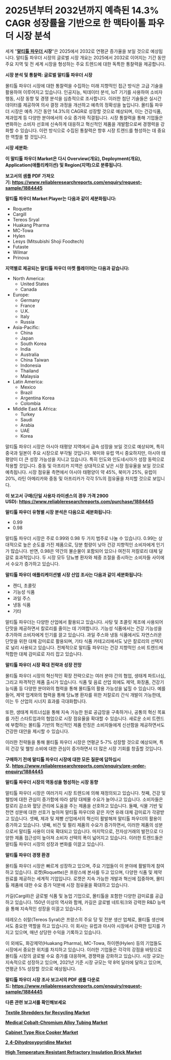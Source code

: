 <p><h1>2025년부터 2032년까지 예측된 14.3% CAGR 성장률을 기반으로 한 맥타이톨 파우더 시장 분석</h1></p><p>세계 "<strong><a href="https://www.reliableresearchreports.com/maltitol-powder-r1884445?utm_campaign=106&utm_medium=8&utm_source=Github&utm_content=ia&utm_term=13032025&utm_id=maltitol-powder">말티톨 파우더&nbsp;</a></strong><strong>시장</strong>"은 2025에서 2032로 연평균 증가율을 보일 것으로 예상됩니다. 말티톨 파우더 시장의 글로벌 시장 개요는 2025에서 2032로 이어지는 기간 동안 주요 지역 및 전 세계 시장을 형성하는 주요 트렌드에 대한 독특한 통찰력을 제공합니다.</p>
<p><strong>시장 분석 및 통찰력: 글로벌 말티톨 파우더 시장</strong></p>
<p><p>몰티톨 파우더 시장에 대한 통찰력을 수집하는 미래 지향적인 접근 방식은 고급 기술을 활용하여 이루어지고 있습니다. 인공지능, 빅데이터 분석, IoT 기기를 사용하여 소비자 행동, 시장 동향 및 경쟁 분석을 심층적으로 조사합니다. 이러한 첨단 기술들은 실시간 데이터를 제공하여 의사 결정 과정을 개선하고 예측의 정확성을 높입니다. 몰티톨 파우더 시장은 예측 기간 동안 14.3%의 CAGR로 성장할 것으로 예상되며, 이는 건강식품, 제과업계 등 다양한 분야에서의 수요 증가와 직결됩니다. 시장 통찰력을 통해 기업들은 변화하는 소비자 선호에 신속하게 대응하고 혁신적인 제품을 개발함으로써 경쟁력을 강화할 수 있습니다. 이런 방식으로 수집된 통찰력은 향후 시장 트렌드를 형성하는 데 중요한 역할을 할 것입니다.</p><a href="%7CAUTHORITHY_DOMAIN_URL%7C?utm_campaign=106&utm_medium=8&utm_source=Github&utm_content=ia&utm_term=13032025&utm_id=maltitol-powder"></a></p>
<p><strong>시장 세분화:</strong></p>
<p><strong>이 말티톨 파우더 Market은 다시 Overview(개요), Deployment(개요), Application(애플리케이션) 및 Region(지역)으로 분류됩니다.</strong></p>
<p><strong>보고서의 샘플 PDF 가져오기:&nbsp;<a href="https://www.reliableresearchreports.com/enquiry/request-sample/1884445?utm_campaign=106&utm_medium=8&utm_source=Github&utm_content=ia&utm_term=13032025&utm_id=maltitol-powder">https://www.reliableresearchreports.com/enquiry/request-sample/1884445</a></strong><strong></strong></p>
<p><strong>말티톨 파우더 Market Player는 다음과 같이 세분화됩니다:</strong></p>
<p><ul><li>Roquette</li><li>Cargill</li><li>Tereos Sryal</li><li>Huakang Pharma</li><li>MC-Towa</li><li>Hylen</li><li>Lesys (Mitsubishi Shoji Foodtech)</li><li>Futaste</li><li>Wilmar</li><li>Prinova</li></ul></p>
<p><strong>지역별로 제공되는 말티톨 파우더 마켓 플레이어는 다음과 같습니다:</strong></p>
<p><ul>
    <li>
        North America:
        <ul>
            <li>United States</li>
            <li>Canada</li>
        </ul>
    </li>
    <li>
        Europe:
        <ul>
            <li>Germany</li>
            <li>France</li>
            <li>U.K.</li>
            <li>Italy</li>
            <li>Russia</li>
        </ul>
    </li>
    <li>
        Asia-Pacific:
        <ul>
            <li>China</li>
            <li>Japan</li>
            <li>South Korea</li>
            <li>India</li>
            <li>Australia</li>
            <li>China Taiwan</li>
            <li>Indonesia</li>
            <li>Thailand</li>
            <li>Malaysia</li>
        </ul>
    </li>
    <li>
        Latin America:
        <ul>
            <li>Mexico</li>
            <li>Brazil</li>
            <li>Argentina Korea</li>
            <li>Colombia</li>
        </ul>
    </li>
    <li>
        Middle East & Africa:
        <ul>
            <li>Turkey</li>
            <li>Saudi</li>
            <li>Arabia</li>
            <li>UAE</li>
            <li>Korea</li>
        </ul>
    </li>
    </ul></p>
<p><p>말티톨 파우더 시장은 아시아 태평양 지역에서 급속 성장을 보일 것으로 예상되며, 특히 중국과 일본이 주요 시장으로 부각될 것입니다. 북미와 유럽 역시 중요하지만, 아시아 태평양이 더 큰 성장 가능성을 지니고 있습니다. 특히 인도와 인도네시아가 성장 동력으로 작용할 것입니다. 중동 및 아프리카 지역은 상대적으로 낮은 시장 점유율을 보일 것으로 예측됩니다. 시장 점유율 측면에서 아시아 태평양이 약 45%, 북미가 25%, 유럽이 20%, 라틴 아메리카와 중동 및 아프리카가 각각 5%의 점유율을 차지할 것으로 보입니다.</p></p>
<p><strong>이 보고서 구매(단일 사용자 라이센스의 경우 가격 2900 USD):&nbsp;<a href="https://www.reliableresearchreports.com/purchase/1884445?utm_campaign=106&utm_medium=8&utm_source=Github&utm_content=ia&utm_term=13032025&utm_id=maltitol-powder">https://www.reliableresearchreports.com/purchase/1884445</a></strong></p>
<p><strong>말티톨 파우더 유형별 시장 분석은 다음으로 세분화됩니다:</strong></p>
<p><ul><li>0.99</li><li>0.98</li></ul></p>
<p><p>말티톨 파우더 시장은 주로 0.99와 0.98 두 가지 범주로 나눌 수 있습니다. 0.99는 상대적으로 높은 순도를 가진 제품으로, 당분 함량이 낮아 건강 지향적인 소비자에게 인기가 많습니다. 반면, 0.98은 약간의 불순물이 포함되어 있으나 여전히 저칼로리 대체 달걀로 효과적입니다. 두 시장 모두 당뇨병 환자와 체중 조절을 중시하는 소비자들 사이에서 수요가 증가하고 있습니다.</p></p>
<p><strong>말티톨 파우더 애플리케이션별 시장 산업 조사는 다음과 같이 세분화됩니다:</strong></p>
<p><ul><li>캔디, 초콜릿</li><li>기능성 식품</li><li>과일 주스</li><li>냉동 식품</li><li>기타</li></ul></p>
<p><p>말티톨 파우더는 다양한 산업에서 활용되고 있습니다. 사탕 및 초콜릿 제조에 사용되어 단맛을 제공하면서 칼로리를 줄이는 데 기여합니다. 기능성 식품에서는 건강 기능성을 추가하여 소비자에게 인기를 끌고 있습니다. 과일 주스와 냉동 식품에서도 자연스러운 단맛을 위한 대체 감미료로 활용되며, 기타 식품 카테고리에서도 낮은 칼로리의 선택지로 널리 사용되고 있습니다. 전체적으로 말티톨 파우더는 건강 지향적인 소비 트렌드에 적합한 대체 감미료로 자리 잡고 있습니다.</p></p>
<p><strong>말티톨 파우더 시장 확대 전략과 성장 전망</strong></p>
<p><p>몰티톨 파우더 시장의 혁신적인 확장 전략으로는 여러 분야 간의 협업, 생태계 파트너십, 그리고 파격적인 제품 출시가 있습니다. 식품 및 음료 산업 외에도 제약, 화장품, 건강기능식품 등 다양한 분야와의 협력을 통해 몰티톨의 활용 가능성을 넓힐 수 있습니다. 예를 들어, 제약 업계와의 협력을 통해 당뇨병 환자를 위한 저칼로리 간식 개발이 가능한데, 이는 두 산업의 시너지 효과를 극대화합니다.</p><p>또한, 생태계 파트너십을 통해 지속 가능한 원료 공급망을 구축하거나, 공통의 혁신 목표를 가진 스타트업과의 협업으로 시장 점유율을 확대할 수 있습니다. 새로운 소비 트렌드에 부합하는 몰티톨 기반의 혁신적인 제품 런칭은 소비자들에게 신선함을 제공하면서도 건강한 대안을 제시할 수 있습니다.</p><p>이러한 전략들을 통해 몰티톨 파우더 시장은 연평균 5-7% 성장할 것으로 예상되며, 특히 건강 및 웰빙 소비에 대한 관심이 증가하면서 더 많은 시장 기회를 창출할 것입니다.</p></p>
<p><strong>구매하기 전에 말티톨 파우더 시장에 대한 모든 질문에 답하십시오.&nbsp;<a href="https://www.reliableresearchreports.com/enquiry/pre-order-enquiry/1884445?utm_campaign=106&utm_medium=8&utm_source=Github&utm_content=ia&utm_term=13032025&utm_id=maltitol-powder">https://www.reliableresearchreports.com/enquiry/pre-order-enquiry/1884445</a></strong><strong></strong></p>
<p><strong>말티톨 파우더 시장의 역동성을 형성하는 시장 동향</strong></p>
<p><p>말티톨 파우더 시장은 여러가지 시장 트렌드에 의해 재정의되고 있습니다. 첫째, 건강 및 웰빙에 대한 관심이 증가함에 따라 설탕 대체물 수요가 늘어나고 있습니다. 소비자들은 칼로리 감소와 혈당 관리에 도움을 주는 제품을 선호하고 있습니다. 둘째, 식물 기반 및 천연 성분에 대한 선호가 높아져 말티톨 파우더와 같은 자연 유래 대체 감미료가 각광받고 있습니다. 셋째, 제과 및 제빵 산업에서의 혁신이 활발해져 말티톨 파우더의 활용이 증가하고 있습니다. 넷째, 비건 및 펄리 제품의 수요가 증가하면서, 이러한 제품의 성분으로서 말티톨 사용이 더욱 확대되고 있습니다. 마지막으로, 전자상거래의 발전으로 다양한 제품 접근성이 높아져 소비자 선택의 폭이 넓어지고 있습니다. 이러한 트렌드들은 말티톨 파우더 시장의 성장과 변화를 이끌고 있습니다.</p></p>
<p><strong>말티톨 파우더 경쟁 환경</strong></p>
<p><p>몰티톨 파우더 시장은 빠르게 성장하고 있으며, 주요 기업들이 이 분야에 활발하게 참여하고 있습니다. 로켓(Roquette)은 프랑스에 본사를 두고 있으며, 다양한 식품 및 제약 원료를 제공하는 세계적 기업입니다. 로켓은 지속 가능한 개발과 혁신에 집중하며, 몰티톨 제품에 대한 수요 증가 덕분에 시장 점유율을 확대하고 있습니다.</p><p>카길(Cargill)은 글로벌 식품 및 농업 기업으로, 몰티톨을 포함한 다양한 감미료를 공급하고 있습니다. 150년 이상의 역사와 함께, 카길은 글로벌 네트워크와 강력한 R&D 능력을 통해 지속적인 성장을 이끌고 있습니다.</p><p>테레오스 쉬랄(Tereos Syral)은 프랑스의 주요 당 및 전분 생산 업체로, 몰티톨 생산에서도 중요한 역할을 하고 있습니다. 이 회사는 유럽과 아시아 시장에서 강력한 입지를 가지고 있으며, 매년 상당한 수익을 기록하고 있습니다.</p><p>이 외에도, 화강제약(Huakang Pharma), MC-Towa, 하이렌(Hylen) 등의 기업들도 시장에서 중요한 위치를 차지하고 있습니다. 이러한 기업들은 각각의 강점을 바탕으로 몰티톨 시장의 글로벌 수요 증가를 대응하며, 경쟁력을 강화하고 있습니다. 시장 규모는 지속적으로 성장하고 있으며, 2021년 기준 시장 규모는 약 8억 달러에 달하고 있으며, 연평균 5% 성장할 것으로 예상됩니다.</p></p>
<p><strong>말티톨 파우더 시장 조사 보고서의 PDF 샘플 다운로드:&nbsp;<a href="https://www.reliableresearchreports.com/enquiry/request-sample/1884445?utm_campaign=106&utm_medium=8&utm_source=Github&utm_content=ia&utm_term=13032025&utm_id=maltitol-powder">https://www.reliableresearchreports.com/enquiry/request-sample/1884445</a></strong></p>
<p><strong></strong></p>
<p><strong></strong></p>
<p><strong></strong></p>
<p><strong></strong></p>
<p><strong>다른 관련 보고서를 확인해보세요</strong></p>
<p><strong><p><a href="https://github.com/sderolza/Market-Research-Report-List-1/blob/main/textile-shredders-for-recycling-market.md?utm_campaign=106&utm_medium=8&utm_source=Github&utm_content=ia&utm_term=13032025&utm_id=maltitol-powder">Textile Shredders for Recycling Market</a></p><p><a href="https://github.com/kolffmaris58/Market-Research-Report-List-1/blob/main/medical-cobalt-chromium-alloy-tubing-market.md?utm_campaign=106&utm_medium=8&utm_source=Github&utm_content=ia&utm_term=13032025&utm_id=maltitol-powder">Medical Cobalt-Chromium Alloy Tubing Market</a></p><p><a href="https://github.com/kryshaprilbb/Market-Research-Report-List-1/blob/main/cabinet-type-rice-cooker-market.md?utm_campaign=106&utm_medium=8&utm_source=Github&utm_content=ia&utm_term=13032025&utm_id=maltitol-powder">Cabinet Type Rice Cooker Market</a></p><p><a href="https://github.com/julyju69/Market-Research-Report-List-6/blob/main/24-dihydroxypyridine-market.md?utm_campaign=106&utm_medium=8&utm_source=Github&utm_content=ia&utm_term=13032025&utm_id=maltitol-powder">2,4-Dihydroxypyridine Market</a></p><p><a href="https://github.com/yepezkommakp/Market-Research-Report-List-1/blob/main/high-temperature-resistant-refractory-insulation-brick-market.md?utm_campaign=106&utm_medium=8&utm_source=Github&utm_content=ia&utm_term=13032025&utm_id=maltitol-powder">High Temperature Resistant Refractory Insulation Brick Market</a></p></strong></p>